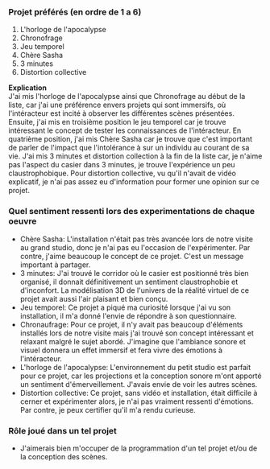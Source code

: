 ### Projet préférés (en ordre de 1 a 6)
1. L'horloge de l'apocalypse
2. Chronofrage
3. Jeu temporel
4. Chère Sasha
5. 3 minutes
6. Distortion collective

**Explication** <br>
J'ai mis l'horloge de l'apocalypse ainsi que Chronofrage au début de la liste, car j'ai une préférence envers projets qui sont immersifs, où l'intéracteur est incité à observer les différentes scènes présentées. Ensuite, j'ai mis en troisième position le jeu temporel car je trouve intéressant le concept de tester les connaissances de l'intéracteur. En quatrième position, j'ai mis Chère Sasha car je trouve que c'est important de parler de l'impact que l'intolérance à sur un individu au courant de sa vie. J'ai mis 3 minutes et distortion collection à la fin de la liste car, je n'aime pas l'aspect du casier dans 3 minutes, je trouve l'expérience un peu claustrophobique. Pour distortion collective, vu qu'il n'avait de vidéo explicatif, je n'ai pas assez eu d'information pour former une opinion sur ce projet. 

### Quel sentiment ressenti lors des experimentations de chaque oeuvre 
* Chère Sasha: L'installation n'était pas très avancée lors de notre visite au grand studio, donc je n'ai pas eu l'occasion de l'expérimenter. Par contre, j'aime beaucoup le concept de ce projet. C'est un message important à partager. 
* 3 minutes: J'ai trouvé le corridor où le casier est positionné très bien organisé, il donnait définitivement un sentiment claustrophobie et d'inconfort. La modélisation 3D de l'univers de la réalité virtuel de ce projet avait aussi l'air plaisant et bien conçu. 
* Jeu temporel: Ce projet a piqué ma curiosité lorsque j'ai vu son installation, il m'a donné l'envie de répondre à son questionnaire. 
* Chronaufrage: Pour ce projet, il n'y avait pas beaucoup d'éléments installés lors de notre visite mais j'ai trouvé son concept intéressant et relaxant malgré le sujet abordé. J'imagine que l'ambiance sonore et visuel donnera un effet immersif et fera vivre des émotions à l'intéracteur. 
* L'horloge de l'apocalypse: L'environnement du petit studio est parfait pour ce projet, car les projections et la conception sonore m'ont apporté un sentiment d'émerveillement. J'avais envie de voir les autres scènes. 
* Distortion collective: Ce projet, sans vidéo et installation, était difficile à cerner et expérimenter alors, je n'ai pas vraiment ressenti d'émotions. Par contre, je peux certifier qu'il m'a rendu curieuse. 

### Rôle joué dans un tel projet
* J'aimerais bien m'occuper de la programmation d'un tel projet et/ou de la conception des scènes. 
